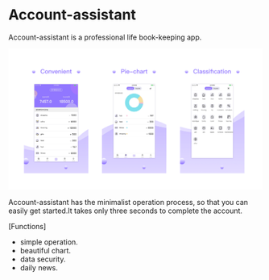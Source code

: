 # Account-assistant

Account-assistant is a professional life book-keeping app.

![](https://github.com/pocket-tool/Account-assistant/blob/master/preview.png)

Account-assistant has the minimalist operation process, so that you can easily get started.It takes only three seconds to complete the account.

[Functions]
- simple operation.
- beautiful chart.
- data security.
- daily news.
